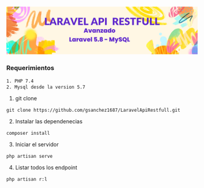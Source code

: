 
![Banner](banner.png)

### Requerimientos
```
1. PHP 7.4
2. Mysql desde la version 5.7
```

1. git clone 
```
git clone https://github.com/gsanchez1687/LaravelApiRestfull.git
```

2. Instalar las dependenecias
```
composer install
```

3. Iniciar el servidor
```
php artisan serve
```

4. Listar todos los endpoint
```
php artisan r:l
```